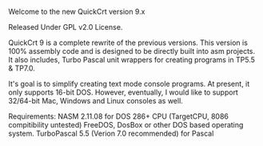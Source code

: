Welcome to the new QuickCrt version 9.x

Released Under GPL v2.0 License.

QuickCrt 9 is a complete rewrite of the previous versions. This
version is 100% assembly code and is designed to be directly
built into asm projects. It also includes, Turbo Pascal unit
wrappers for creating programs in TP5.5 & TP7.0.

It's goal is to simplify creating text mode console programs.
At present, it only supports 16-bit DOS. However, eventually,
I would like to support 32/64-bit Mac, Windows and Linux
consoles as well.

Requirements:
	NASM 2.11.08 for DOS
	286+ CPU (TargetCPU, 8086 compitibility untested)
	FreeDOS, DosBox or other DOS based operating system.
	TurboPascal 5.5 (Verion 7.0 recommended) for Pascal
